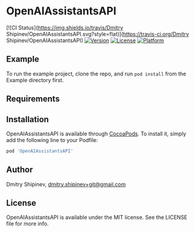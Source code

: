 # OpenAIAssistantsAPI

[![CI Status](https://img.shields.io/travis/Dmitry Shipinev/OpenAIAssistantsAPI.svg?style=flat)](https://travis-ci.org/Dmitry Shipinev/OpenAIAssistantsAPI)
[![Version](https://img.shields.io/cocoapods/v/OpenAIAssistantsAPI.svg?style=flat)](https://cocoapods.org/pods/OpenAIAssistantsAPI)
[![License](https://img.shields.io/cocoapods/l/OpenAIAssistantsAPI.svg?style=flat)](https://cocoapods.org/pods/OpenAIAssistantsAPI)
[![Platform](https://img.shields.io/cocoapods/p/OpenAIAssistantsAPI.svg?style=flat)](https://cocoapods.org/pods/OpenAIAssistantsAPI)

## Example

To run the example project, clone the repo, and run `pod install` from the Example directory first.

## Requirements

## Installation

OpenAIAssistantsAPI is available through [CocoaPods](https://cocoapods.org). To install
it, simply add the following line to your Podfile:

```ruby
pod 'OpenAIAssistantsAPI'
```

## Author

Dmitry Shipinev, dmitry.shipinev+git@gmail.com

## License

OpenAIAssistantsAPI is available under the MIT license. See the LICENSE file for more info.
